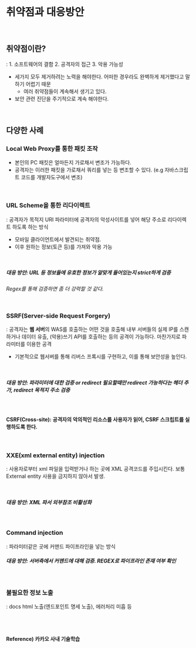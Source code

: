 # 취약점과 대응방안

<br>

## 취약점이란?

: 1. 소프트웨어의 결함 2. 공격자의 접근 3. 악용 가능성

* 세가지 모두 제거하려는 노력을 해야한다. 어떠한 경우라도 완벽하게 제거했다고 말하기 어렵기 때문
  * 여러 취약점들이 계속해서 생기고 있다.
* 보안 관련 진단을 주기적으로 계속 해야한다.

<br>

## 다양한 사례

### Local Web Proxy를 통한 패킷 조작

* 본인의 PC 패킷은 얼마든지 가로채서 변조가 가능하다.
* 공격자는 이러한 패킷을 가로채서 쿼리를 넣는 등 변조할 수 있다. (e.g 자바스크립트 코드를 개발자도구에서 변조)

<br>

### URL Scheme을 통한 리다이렉트

: 공격자가 목적지 URI 파라미터에 공격자의 악성사이트를 넣어 해당 주소로 리다이렉트 하도록 하는 방식

* 모바일 클라이언트에서 발견되는 취약점.
* 이후 원하는 정보(토큰 등)를 가져와 악용 가능

<br>

##### 대응 방안: URL 등 정보들에 유효한 정보가 알맞게 들어있는지 strict하게 검증

*Regex를 통해 검증하면 좀 더 강력할 것 같다.*

<br>

### SSRF(Server-side Request Forgery)

: 공격자는 **웹 서버**의 WAS를 호출하는 어떤 것을 호출해 내부 서버들의 실제 IP를 스캔하거나 데이터 유출, (악용)쓰기 API를 호출하는 등의 공격이 가능하다. 마찬가지로 파라미터를 이용한 공격

* 기본적으로 웹서버를 통해 리버스 프록시를 구현하고, 이를 통해 보안성을 높인다.

<br>

##### 대응 방안: 파라미터에 대한 검증 or redirect 필요할때만 redirect 가능하다는 헤더 추가, redirect 목적지 주소 검증 

<br>

#### CSRF(Cross-site): 공격자의 악의적인 리소스를 사용자가 읽어, CSRF 스크립트를 실행하도록 한다. 

<br>

### XXE(xml external entity) injection

: 사용자로부터 xml 파일을 입력받거나 하는 곳에 XML 공격코드를 주입시킨다. 보통 External entity 사용을 금지하지 않아서 발생.

<br>

##### 대응 방안: XML 파서 외부참조 비활성화

<br>

### Command injection

: 파라미터같은 곳에 커맨드 파이프라인을 넣는 방식



##### 대응 방안: 서버측에서 커멘드에 대해 검증. REGEX로 파이프라인 존재 여부 확인

<br>

### 불필요한 정보 노출

: docs html 노출(엔드포인트 명세 노출), 에러처리 미흡 등

<br><br>

#### Reference) 카카오 사내 기술학습